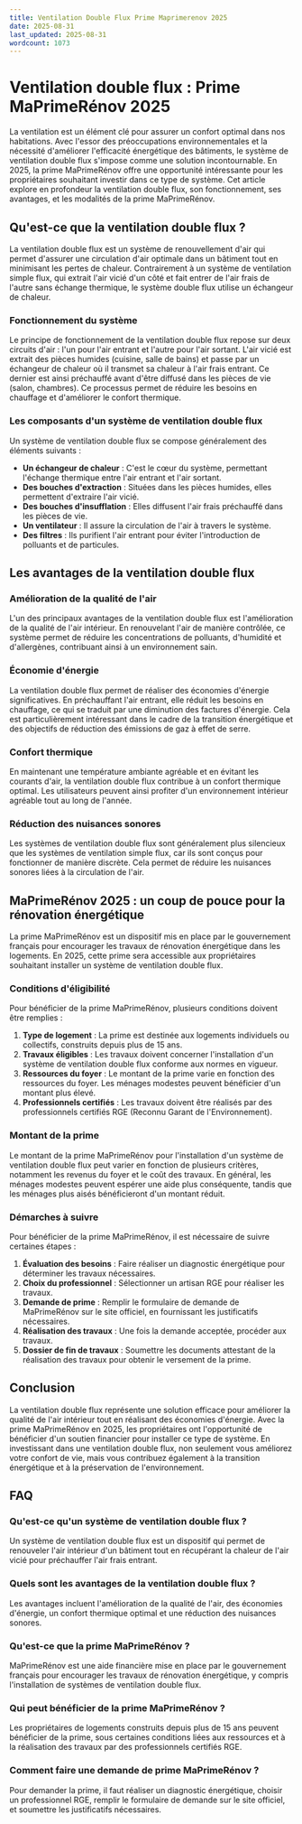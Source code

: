 ```yaml
---
title: Ventilation Double Flux Prime Maprimerenov 2025
date: 2025-08-31
last_updated: 2025-08-31
wordcount: 1073
---
```


# Ventilation double flux : Prime MaPrimeRénov 2025

La ventilation est un élément clé pour assurer un confort optimal dans nos habitations. Avec l'essor des préoccupations environnementales et la nécessité d'améliorer l'efficacité énergétique des bâtiments, le système de ventilation double flux s'impose comme une solution incontournable. En 2025, la prime MaPrimeRénov offre une opportunité intéressante pour les propriétaires souhaitant investir dans ce type de système. Cet article explore en profondeur la ventilation double flux, son fonctionnement, ses avantages, et les modalités de la prime MaPrimeRénov.

## Qu'est-ce que la ventilation double flux ?

La ventilation double flux est un système de renouvellement d'air qui permet d'assurer une circulation d'air optimale dans un bâtiment tout en minimisant les pertes de chaleur. Contrairement à un système de ventilation simple flux, qui extrait l'air vicié d'un côté et fait entrer de l'air frais de l'autre sans échange thermique, le système double flux utilise un échangeur de chaleur.

### Fonctionnement du système

Le principe de fonctionnement de la ventilation double flux repose sur deux circuits d'air : l'un pour l'air entrant et l'autre pour l'air sortant. L'air vicié est extrait des pièces humides (cuisine, salle de bains) et passe par un échangeur de chaleur où il transmet sa chaleur à l'air frais entrant. Ce dernier est ainsi préchauffé avant d'être diffusé dans les pièces de vie (salon, chambres). Ce processus permet de réduire les besoins en chauffage et d'améliorer le confort thermique.

### Les composants d'un système de ventilation double flux

Un système de ventilation double flux se compose généralement des éléments suivants :

- **Un échangeur de chaleur** : C'est le cœur du système, permettant l'échange thermique entre l'air entrant et l'air sortant.
- **Des bouches d'extraction** : Situées dans les pièces humides, elles permettent d'extraire l'air vicié.
- **Des bouches d'insufflation** : Elles diffusent l'air frais préchauffé dans les pièces de vie.
- **Un ventilateur** : Il assure la circulation de l'air à travers le système.
- **Des filtres** : Ils purifient l'air entrant pour éviter l'introduction de polluants et de particules.

## Les avantages de la ventilation double flux

### Amélioration de la qualité de l'air

L'un des principaux avantages de la ventilation double flux est l'amélioration de la qualité de l'air intérieur. En renouvelant l'air de manière contrôlée, ce système permet de réduire les concentrations de polluants, d'humidité et d'allergènes, contribuant ainsi à un environnement sain.

### Économie d'énergie

La ventilation double flux permet de réaliser des économies d'énergie significatives. En préchauffant l'air entrant, elle réduit les besoins en chauffage, ce qui se traduit par une diminution des factures d'énergie. Cela est particulièrement intéressant dans le cadre de la transition énergétique et des objectifs de réduction des émissions de gaz à effet de serre.

### Confort thermique

En maintenant une température ambiante agréable et en évitant les courants d'air, la ventilation double flux contribue à un confort thermique optimal. Les utilisateurs peuvent ainsi profiter d'un environnement intérieur agréable tout au long de l'année.

### Réduction des nuisances sonores

Les systèmes de ventilation double flux sont généralement plus silencieux que les systèmes de ventilation simple flux, car ils sont conçus pour fonctionner de manière discrète. Cela permet de réduire les nuisances sonores liées à la circulation de l'air.

## MaPrimeRénov 2025 : un coup de pouce pour la rénovation énergétique

La prime MaPrimeRénov est un dispositif mis en place par le gouvernement français pour encourager les travaux de rénovation énergétique dans les logements. En 2025, cette prime sera accessible aux propriétaires souhaitant installer un système de ventilation double flux.

### Conditions d'éligibilité

Pour bénéficier de la prime MaPrimeRénov, plusieurs conditions doivent être remplies :

1. **Type de logement** : La prime est destinée aux logements individuels ou collectifs, construits depuis plus de 15 ans.
2. **Travaux éligibles** : Les travaux doivent concerner l'installation d'un système de ventilation double flux conforme aux normes en vigueur.
3. **Ressources du foyer** : Le montant de la prime varie en fonction des ressources du foyer. Les ménages modestes peuvent bénéficier d'un montant plus élevé.
4. **Professionnels certifiés** : Les travaux doivent être réalisés par des professionnels certifiés RGE (Reconnu Garant de l'Environnement).

### Montant de la prime

Le montant de la prime MaPrimeRénov pour l'installation d'un système de ventilation double flux peut varier en fonction de plusieurs critères, notamment les revenus du foyer et le coût des travaux. En général, les ménages modestes peuvent espérer une aide plus conséquente, tandis que les ménages plus aisés bénéficieront d'un montant réduit.

### Démarches à suivre

Pour bénéficier de la prime MaPrimeRénov, il est nécessaire de suivre certaines étapes :

1. **Évaluation des besoins** : Faire réaliser un diagnostic énergétique pour déterminer les travaux nécessaires.
2. **Choix du professionnel** : Sélectionner un artisan RGE pour réaliser les travaux.
3. **Demande de prime** : Remplir le formulaire de demande de MaPrimeRénov sur le site officiel, en fournissant les justificatifs nécessaires.
4. **Réalisation des travaux** : Une fois la demande acceptée, procéder aux travaux.
5. **Dossier de fin de travaux** : Soumettre les documents attestant de la réalisation des travaux pour obtenir le versement de la prime.

## Conclusion

La ventilation double flux représente une solution efficace pour améliorer la qualité de l'air intérieur tout en réalisant des économies d'énergie. Avec la prime MaPrimeRénov en 2025, les propriétaires ont l'opportunité de bénéficier d'un soutien financier pour installer ce type de système. En investissant dans une ventilation double flux, non seulement vous améliorez votre confort de vie, mais vous contribuez également à la transition énergétique et à la préservation de l'environnement.

## FAQ

### Qu'est-ce qu'un système de ventilation double flux ?

Un système de ventilation double flux est un dispositif qui permet de renouveler l'air intérieur d'un bâtiment tout en récupérant la chaleur de l'air vicié pour préchauffer l'air frais entrant.

### Quels sont les avantages de la ventilation double flux ?

Les avantages incluent l'amélioration de la qualité de l'air, des économies d'énergie, un confort thermique optimal et une réduction des nuisances sonores.

### Qu'est-ce que la prime MaPrimeRénov ?

MaPrimeRénov est une aide financière mise en place par le gouvernement français pour encourager les travaux de rénovation énergétique, y compris l'installation de systèmes de ventilation double flux.

### Qui peut bénéficier de la prime MaPrimeRénov ?

Les propriétaires de logements construits depuis plus de 15 ans peuvent bénéficier de la prime, sous certaines conditions liées aux ressources et à la réalisation des travaux par des professionnels certifiés RGE.

### Comment faire une demande de prime MaPrimeRénov ?

Pour demander la prime, il faut réaliser un diagnostic énergétique, choisir un professionnel RGE, remplir le formulaire de demande sur le site officiel, et soumettre les justificatifs nécessaires.